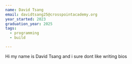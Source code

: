 ```yaml
---
name: David Tsang
email: davidtsang25@crosspointacademy.org
year_started: 2023
graduation_year: 2025
tags:
  - programming
  - build

---
```

Hi my name is David Tsang and i sure dont like writing bios